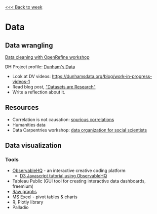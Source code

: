 [<<< Back to week](../weeks/4-data.md)

# Data

## Data wrangling

[Data cleaning with OpenRefine workshop](https://github.com/tri-cods/tidy-data)

DH Project profile: [Dunham's Data](https://dunhamsdata.org)
  - Look at DV videos: https://dunhamsdata.org/blog/work-in-progress-videos-1
  - Read blog post, ["Datasets are Research"](https://dunhamsdata.org/blog/datasets-are-research)
  - Write a reflection about it.

## Resources
- Correlation is not causation: [spurious correlations](https://www.tylervigen.com/spurious-correlations)
- Humanities data
- Data Carpentries workshop: [data organization for social scientists](https://datacarpentry.org/spreadsheets-socialsci/)

## Data visualization

### Tools
- [ObservableHQ](https://observablehq.com/@observablehq/user-manual) - an interactive creative coding platform
  - [D3 Javascript tutorial using ObservableHQ](https://observablehq.com/@d3/learn-d3-data?collection=@d3/learn-d3)
- Tableau Public (GUI tool for creating interactive data dashboards, freemium)
- [Raw graphs](https://rawgraphs.io/)
- MS Excel - pivot tables & charts
- R, Plotly library
- Palladio


<!--
[Nabil - computational essays](https://observablehq.com/@bulbil/computational-essay?collection=@bulbil/computational-essays)


-->
